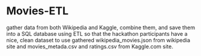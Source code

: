 # Movies-ETL
gather data from both Wikipedia and Kaggle, combine them, and save them into a SQL database using ETL so that the hackathon participants have a nice, clean dataset to use
gathered wikipedia_movies.json from wikipedia site and movies_metada.csv and ratings.csv from Kaggle.com site.